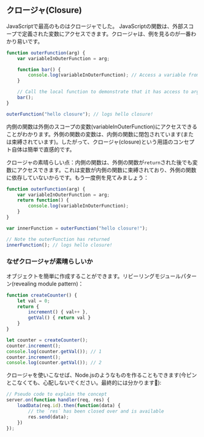 ## クロージャ(Closure)

JavaScriptで最高のものはクロージャでした。 JavaScriptの関数は、外部スコープで定義された変数にアクセスできます。クロージャは、例を見るのが一番わかり易いです。

```ts
function outerFunction(arg) {
    var variableInOuterFunction = arg;

    function bar() {
        console.log(variableInOuterFunction); // Access a variable from the outer scope
    }

    // Call the local function to demonstrate that it has access to arg
    bar();
}

outerFunction("hello closure"); // logs hello closure!
```

内側の関数は外側のスコープの変数(variableInOuterFunction)にアクセスできることがわかります。外側の関数の変数は、内側の関数に閉包されています(または束縛されています)。したがって、クロージャ(closure)という用語のコンセプト自体は簡単で直感的です。

クロージャの素晴らしい点：内側の関数は、外側の関数が`return`された後でも変数にアクセスできます。これは変数が内側の関数に束縛されており、外側の関数に依存していないからです。もう一度例を見てみましょう：

```ts
function outerFunction(arg) {
    var variableInOuterFunction = arg;
    return function() {
        console.log(variableInOuterFunction);
    }
}

var innerFunction = outerFunction("hello closure!");

// Note the outerFunction has returned
innerFunction(); // logs hello closure!
```

### なぜクロージャが素晴らしいか
オブジェクトを簡単に作成することができます。リビーリングモジュールパターン(revealing module pattern)：

```ts
function createCounter() {
    let val = 0;
    return {
        increment() { val++ },
        getVal() { return val }
    }
}

let counter = createCounter();
counter.increment();
console.log(counter.getVal()); // 1
counter.increment();
console.log(counter.getVal()); // 2
```

クロージャを使いこなせば、Node.jsのようなものを作ることもできます(今ピンとこなくても、心配しないでください。最終的には分かります🌹):

```ts
// Pseudo code to explain the concept
server.on(function handler(req, res) {
    loadData(req.id).then(function(data) {
        // the `res` has been closed over and is available
        res.send(data);
    })
});
```
